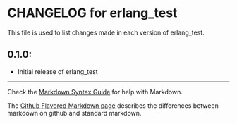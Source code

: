 # CHANGELOG for erlang_test

This file is used to list changes made in each version of erlang_test.

## 0.1.0:

* Initial release of erlang_test

- - - 
Check the [Markdown Syntax Guide](http://daringfireball.net/projects/markdown/syntax) for help with Markdown.

The [Github Flavored Markdown page](http://github.github.com/github-flavored-markdown/) describes the differences between markdown on github and standard markdown.
